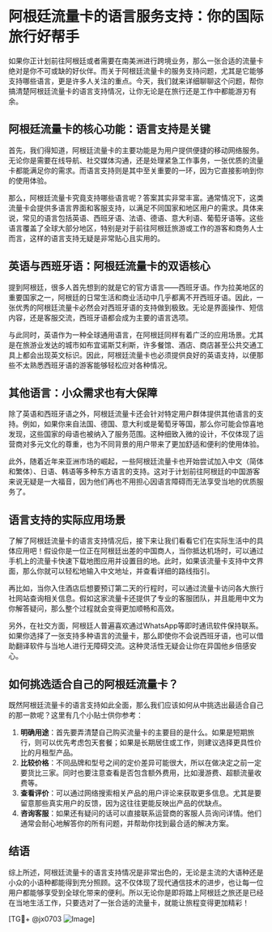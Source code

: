 # 阿根廷流量卡的语言服务支持：你的国际旅行好帮手

如果你正计划前往阿根廷或者需要在南美洲进行跨境业务，那么一张合适的流量卡绝对是你不可或缺的好伙伴。而关于阿根廷流量卡的服务支持问题，尤其是它能够支持哪些语言，更是许多人关注的重点。今天，我们就来详细聊聊这个问题，帮你搞清楚阿根廷流量卡的语言支持情况，让你无论是在旅行还是工作中都能游刃有余。

## 阿根廷流量卡的核心功能：语言支持是关键

首先，我们得知道，阿根廷流量卡的主要功能是为用户提供便捷的移动网络服务。无论你是需要在线导航、社交媒体沟通，还是处理紧急工作事务，一张优质的流量卡都能满足你的需求。而语言支持则是其中至关重要的一环，因为它直接影响到你的使用体验。

那么，阿根廷流量卡究竟支持哪些语言呢？答案其实非常丰富。通常情况下，这类流量卡会提供多语言界面和客服支持，以满足不同国家和地区用户的需求。具体来说，常见的语言包括英语、西班牙语、法语、德语、意大利语、葡萄牙语等。这些语言覆盖了全球大部分地区，特别是对于前往阿根廷旅游或工作的游客和商务人士而言，这样的语言支持无疑是非常贴心且实用的。

## 英语与西班牙语：阿根廷流量卡的双语核心

提到阿根廷，很多人首先想到的就是它的官方语言——西班牙语。作为拉美地区的重要国家之一，阿根廷的日常生活和商业活动中几乎都离不开西班牙语。因此，一张优秀的阿根廷流量卡必然会对西班牙语的支持做到极致。无论是界面操作、短信内容，还是客服交流，西班牙语都会成为主要的语言选项。

与此同时，英语作为一种全球通用语言，在阿根廷同样有着广泛的应用场景。尤其是在旅游业发达的城市如布宜诺斯艾利斯，许多餐馆、酒店、商店甚至公共交通工具上都会出现英文标识。因此，阿根廷流量卡也必须提供良好的英语支持，以便那些不太熟悉西班牙语的游客能够轻松应对各种情况。

## 其他语言：小众需求也有大保障

除了英语和西班牙语之外，阿根廷流量卡还会针对特定用户群体提供其他语言的支持。例如，如果你来自法国、德国、意大利或是葡萄牙等国，那么你可能会惊喜地发现，这些国家的母语也被纳入了服务范围。这种细致入微的设计，不仅体现了运营商对多元文化的尊重，也为不同背景的用户带来了更加舒适和便利的使用体验。

此外，随着近年来亚洲市场的崛起，一些阿根廷流量卡也开始尝试加入中文（简体和繁体）、日语、韩语等多种东方语言的支持。这对于计划前往阿根廷的中国游客来说无疑是一大福音，因为他们再也不用担心因语言障碍而无法享受当地的优质服务了。

## 语言支持的实际应用场景

了解了阿根廷流量卡的语言支持情况后，接下来让我们看看它们在实际生活中的具体应用吧！假设你是一位正在阿根廷出差的中国商人，当你抵达机场时，可以通过手机上的流量卡快速下载地图应用并设置目的地。此时，如果该流量卡支持中文界面，那么你就可以轻松地输入中文地址，并查看详细的路线指引。

再比如，当你入住酒店后想要预订第二天的行程时，可以通过流量卡访问各大旅行社网站查询相关信息。假如这家流量卡还提供了专业的客服团队，并且能用中文为你解答疑问，那么整个过程就会变得更加顺畅和高效。

另外，在社交方面，阿根廷人普遍喜欢通过WhatsApp等即时通讯软件保持联系。如果你选择了一张支持多种语言的流量卡，那么即使你不会说西班牙语，也可以借助翻译软件与当地人进行无障碍交流。这种灵活性无疑会让你在异国他乡倍感安心。

## 如何挑选适合自己的阿根廷流量卡？

既然阿根廷流量卡的语言支持如此全面，那么我们应该如何从中挑选出最适合自己的那一款呢？这里有几个小贴士供你参考：

1. **明确用途**：首先要弄清楚自己购买流量卡的主要目的是什么。如果是短期旅行，则可以优先考虑包天套餐；如果是长期居住或工作，则建议选择更具性价比的月租型产品。
2. **比较价格**：不同品牌和型号之间的定价差异可能很大，所以在做决定之前一定要货比三家。同时也要注意查看是否包含额外费用，比如漫游费、超额流量收费等。
3. **查看评价**：可以通过网络搜索相关产品的用户评论来获取更多信息。尤其是要留意那些真实用户的反馈，因为这往往更能反映出产品的优缺点。
4. **咨询客服**：如果还有疑问的话可以直接联系运营商的客服人员询问详情。他们通常会耐心地解答你的所有问题，并帮助你找到最合适的解决方案。

## 结语

综上所述，阿根廷流量卡的语言支持情况是非常出色的，无论是主流的大语种还是小众的小语种都能得到充分照顾。这不仅体现了现代通信技术的进步，也让每一位用户都能够享受到全球化带来的便利。所以无论你是即将踏上阿根廷之旅还是已经在当地生活工作，只要选对了一张合适的流量卡，就能让旅程变得更加精彩！

[TG💪+ @jx0703 ![Image](https://github.com/user-attachments/assets/dbca1d08-cadb-493c-b0ec-ad6f7a83f270)]